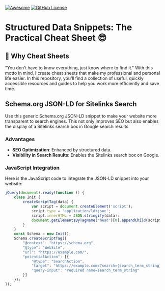 [![Awesome](https://awesome.re/badge.svg)](https://awesome.re) [![GitHub License](https://img.shields.io/badge/license-MIT-blue.svg)](https://github.com/LeCoupa/awesome-cheatsheets/blob/master/LICENSE)
# Structured Data Snippets: The Practical Cheat Sheet 😎

## 🤔 Why Cheat Sheets
"You don't have to know everything, just know where to find it." With this motto in mind, I create cheat sheets that make my professional and personal life easier. In this repository, you'll find a collection of useful, quickly accessible resources and guides to help you work more efficiently and save time.

## Schema.org JSON-LD for Sitelinks Search
Use this generic Schema.org JSON-LD snippet to make your website more transparent to search engines. This not only improves SEO but also enables the display of a Sitelinks search box in Google search results.

### Advantages
- **SEO Optimization**: Enhanced by structured data.
- **Visibility in Search Results**: Enables the Sitelinks search box on Google.

### JavaScript Integration
Here is the JavaScript code to integrate the JSON-LD snippet into your website:
```javascript
jQuery(document).ready(function () {
    class Init {
        createScriptTag(data) {
            var script = document.createElement('script');
            script.type = 'application/ld+json';
            script.innerHTML = JSON.stringify(data);
            document.getElementsByTagName('head')[0].appendChild(script);
        }
    }
    const Schema = new Init();
    Schema.createScriptTag({
        "@context": "https://schema.org",
        "@type": "WebSite",
        "url": "https://example.com/",
        "potentialAction": [{
            "@type": "SearchAction",
            "target": "https://example.com/?search={search_term_string}",
            "query-input": "required name=search_term_string"
        }]
    });
});
